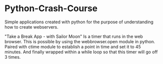 # Python-Crash-Course
Simple applications created with python for the purpose of understanding how to create webservers.

"Take a Break App - with Sailor Moon"
Is a timer that runs in the web browser.
This is possible by using the webbrowser.open module in python. 
Paired with ctime module to establish a point in time and set it to 45 minutes.
And finally wrapped within a while loop so that this timer will go off 3 times. 
